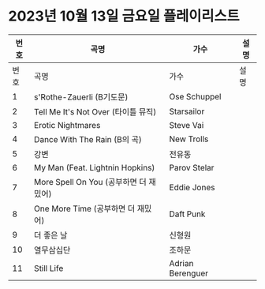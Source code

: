 # 2023년 10월 13일 금요일 플레이리스트

| 번호 | 곡명 | 가수 | 설명 |
|------|------|------|------|
| 번호 | 곡명 | 가수 | 설명 |
| 1 | s'Rothe-Zauerli (B기도문) | Ose Schuppel |  |
| 2 | Tell Me It's Not Over (타이틀 뮤직) | Starsailor |  |
| 3 | Erotic Nightmares | Steve Vai |  |
| 4 | Dance With The Rain (B의 곡) | New Trolls |  |
| 5 | 강변 | 전유동 |  |
| 6 | My Man (Feat. Lightnin Hopkins) | Parov Stelar |  |
| 7 | More Spell On You (공부하면 더 재밌어) | Eddie Jones |  |
| 8 | One More Time (공부하면 더 재밌어) | Daft Punk |  |
| 9 | 더 좋은 날 | 신형원 |  |
| 10 | 열무삼십단 | 조하문 |  |
| 11 | Still Life | Adrian Berenguer |  |
